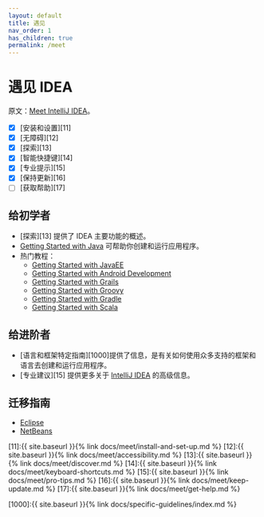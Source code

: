 ```yaml
---
layout: default
title: 遇见
nav_order: 1
has_children: true
permalink: /meet
---
```



# 遇见 IDEA
原文：[Meet IntelliJ IDEA]。

- [x] [安装和设置][11]
- [x] [无障碍][12]
- [x] [探索][13]
- [x] [智能快捷键][14]
- [x] [专业提示][15]
- [x] [保持更新][16]
- [ ] [获取帮助][17]

## 给初学者
- [探索][13] 提供了 IDEA 主要功能的概述。
- [Getting Started with Java] 可帮助你创建和运行应用程序。
- 热门教程：
    - [Getting Started with JavaEE]
    - [Getting Started with Android Development]
    - [Getting Started with Grails]
    - [Getting Started with Groovy]
    - [Getting Started with Gradle]
    - [Getting Started with Scala]

## 给进阶者
- [语言和框架特定指南][1000]提供了信息，是有关如何使用众多支持的框架和语言去创建和运行应用程序。
- [专业建议][15] 提供更多关于 [IntelliJ IDEA] 的高级信息。

## 迁移指南
- [Eclipse]
- [NetBeans]



[Meet IntelliJ IDEA]:https://www.jetbrains.com/help/idea/meet-intellij-idea.html

[Getting Started with Java]:https://www.jetbrains.com/help/idea/creating-running-and-packaging-your-first-java-application.html
[Getting Started with JavaEE]:https://www.jetbrains.com/help/idea/developing-a-java-ee-application.html
[Getting Started with Android Development]:https://www.jetbrains.com/help/idea/getting-started-with-android-development.html
[Getting Started with Grails]:https://www.jetbrains.com/help/idea/getting-started-with-grails-3.html
[Getting Started with Groovy]:https://www.jetbrains.com/help/idea/getting-started-with-groovy.html
[Getting Started with Gradle]:https://www.jetbrains.com/help/idea/getting-started-with-gradle.html
[Getting Started with Scala]:https://www.jetbrains.com/help/idea/run-debug-and-test-scala.html

[IntelliJ IDEA]:https://www.jetbrains.com/idea/?fromMenu
[Eclipse]:https://www.jetbrains.com/help/idea/eclipse.html
[NetBeans]:https://www.jetbrains.com/help/idea/netbeans.html

[11]:{{ site.baseurl }}{% link docs/meet/install-and-set-up.md %}
[12]:{{ site.baseurl }}{% link docs/meet/accessibility.md %}
[13]:{{ site.baseurl }}{% link docs/meet/discover.md %}
[14]:{{ site.baseurl }}{% link docs/meet/keyboard-shortcuts.md %}
[15]:{{ site.baseurl }}{% link docs/meet/pro-tips.md %}
[16]:{{ site.baseurl }}{% link docs/meet/keep-update.md %}
[17]:{{ site.baseurl }}{% link docs/meet/get-help.md %}

[1000]:{{ site.baseurl }}{% link docs/specific-guidelines/index.md %}
